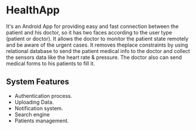 # HealthApp
It's an Android App for providing easy and fast connection between the patient and his doctor, so it has two faces according to the user type (patient or doctor).
It allows the doctor to monitor the patient state remotely and be aware of the urgent cases. It removes theplace constraints by using relational database to send the patient medical info to the doctor and collect the sensors data like the heart rate & pressure.
The doctor also can send medical forms to his patients to fill it.
##  System Features
* Authentication process.
* Uploading Data.
* Notification system.
* Search engine
* Patients management.
